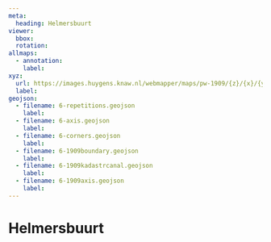 ```yaml
---
meta:
  heading: Helmersbuurt
viewer:
  bbox: 
  rotation:
allmaps:
  - annotation:
    label: 
xyz: 
  url: https://images.huygens.knaw.nl/webmapper/maps/pw-1909/{z}/{x}/{y}.png
  label: 
geojson: 
  - filename: 6-repetitions.geojson
    label:
  - filename: 6-axis.geojson
    label:
  - filename: 6-corners.geojson
    label:  
  - filename: 6-1909boundary.geojson
    label: 
  - filename: 6-1909kadastrcanal.geojson
    label:
  - filename: 6-1909axis.geojson
    label:  
---
```

# Helmersbuurt